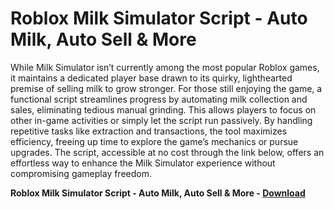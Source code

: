 <h1>Roblox Milk Simulator Script - Auto Milk, Auto Sell & More</h1>

While Milk Simulator isn’t currently among the most popular Roblox games, it maintains a dedicated player base drawn to its quirky, lighthearted premise of selling milk to grow stronger. For those still enjoying the game, a functional script streamlines progress by automating milk collection and sales, eliminating tedious manual grinding. This allows players to focus on other in-game activities or simply let the script run passively. By handling repetitive tasks like extraction and transactions, the tool maximizes efficiency, freeing up time to explore the game’s mechanics or pursue upgrades. The script, accessible at no cost through the link below, offers an effortless way to enhance the Milk Simulator experience without compromising gameplay freedom.

**Roblox Milk Simulator Script - Auto Milk, Auto Sell &amp; More - [Download](https://www.dlgram.com/public/files/api.php?shortened=Zh31wN)**


